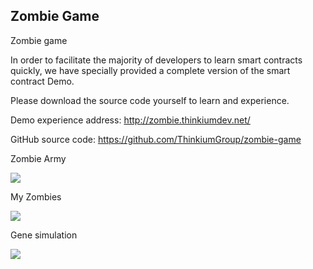 ## Zombie Game

Zombie game

In order to facilitate the majority of developers to learn smart contracts quickly, we have specially provided a complete version of the smart contract Demo.

Please download the source code yourself to learn and experience.



Demo experience address: http://zombie.thinkiumdev.net/

GitHub source code: https://github.com/ThinkiumGroup/zombie-game



Zombie Army

![](https://thinkium-wiki.s3.ap-northeast-1.amazonaws.com/contract/zombie-1.png)



My Zombies

![](https://thinkium-wiki.s3.ap-northeast-1.amazonaws.com/contract/zombie-2.png)



Gene simulation

![](https://thinkium-wiki.s3.ap-northeast-1.amazonaws.com/contract/zombie-3.png)







